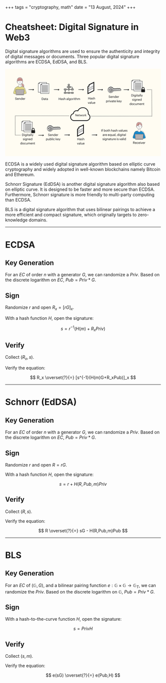 +++
tags = "cryptography, math"
date = "13 August, 2024"
+++

# Cheatsheet: Digital Signature in Web3

Digital signature algorithms are used to ensure the authenticity and integrity of digital messages or documents. Three popular digital signature algorithms are ECDSA, EdDSA, and BLS.

![Digital Signature from Zoho WorkDrive](./dsa.png)

ECDSA is a widely used digital signature algorithm based on elliptic curve cryptography and widely adopted in well-known blockchains namely Bitcoin and Ethereum.

Schnorr Signature (EdDSA) is another digital signature algorithm also based on elliptic curve. It is designed to be faster and more secure than ECDSA. Furthermore, Schnorr signature is more friendly to multi-party computing than ECDSA.

BLS is a digital signature algorithm that uses bilinear pairings to achieve a more efficient and compact signature, which originally targets to zero-knowledge domains.

---

# ECDSA

## Key Generation

For an $EC$ of order $n$ with a generator $G$, we can randomize a $Priv$. Based on the discrete logarithm on $EC$, $Pub = Priv*G$.

## Sign

Randomize $r$ and open $R_x=[rG]_x$.

With a hash function $H$, open the signature:

$$
s = r^{-1}(H(m)+R_xPriv)
$$

## Verify

Collect $(R_x,s)$.

Verify the equation:

$$
R_x \overset{?}{=} [s^{-1}(H(m)G+R_xPub)]_x
$$

---

# Schnorr (EdDSA)

## Key Generation

For an $EC$ of order $n$ with a generator $G$, we can randomize a $Priv$. Based on the discrete logarithm on $EC$, $Pub = Priv*G$.

## Sign

Randomize $r$ and open $R=rG$.

With a hash function $H$, open the signature:

$$
s = r + H(R,Pub,m)Priv
$$

## Verify

Collect $(R,s)$.

Verify the equation:

$$
R \overset{?}{=} sG - H(R,Pub,m)Pub
$$

---

# BLS

## Key Generation

For an $EC$ of $(\mathbb{G},G)$, and a bilinear pairing function $e: \mathbb{G} \times \mathbb{G} \rightarrow \mathbb{G}_T$, we can randomize the $Priv$. Based on the discrete logarithm on $\mathbb{G}$, $Pub = Priv*G$.

## Sign

With a hash-to-the-curve function $H$, open the signature:

$$
s=PrivH
$$

## Verify

Collect $(s,m)$.

Verify the equation:

$$
e(sG) \overset{?}{=} e(Pub,H)
$$
